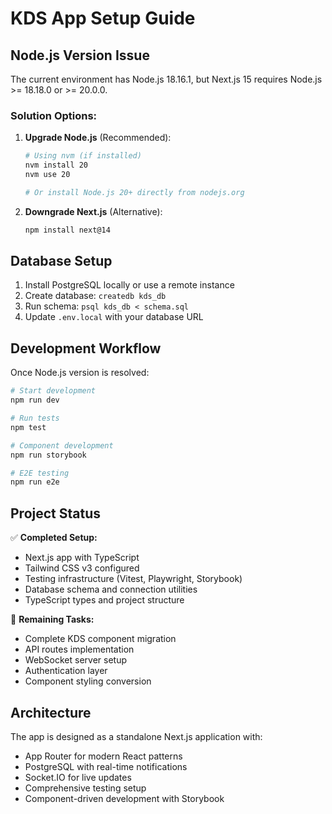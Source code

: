 # KDS App Setup Guide

## Node.js Version Issue

The current environment has Node.js 18.16.1, but Next.js 15 requires Node.js >= 18.18.0 or >= 20.0.0.

### Solution Options:

1. **Upgrade Node.js** (Recommended):
   ```bash
   # Using nvm (if installed)
   nvm install 20
   nvm use 20
   
   # Or install Node.js 20+ directly from nodejs.org
   ```

2. **Downgrade Next.js** (Alternative):
   ```bash
   npm install next@14
   ```

## Database Setup

1. Install PostgreSQL locally or use a remote instance
2. Create database: `createdb kds_db`  
3. Run schema: `psql kds_db < schema.sql`
4. Update `.env.local` with your database URL

## Development Workflow

Once Node.js version is resolved:

```bash
# Start development
npm run dev

# Run tests
npm test

# Component development
npm run storybook

# E2E testing
npm run e2e
```

## Project Status

✅ **Completed Setup:**
- Next.js app with TypeScript
- Tailwind CSS v3 configured
- Testing infrastructure (Vitest, Playwright, Storybook)
- Database schema and connection utilities
- TypeScript types and project structure

🚧 **Remaining Tasks:**
- Complete KDS component migration
- API routes implementation
- WebSocket server setup
- Authentication layer
- Component styling conversion

## Architecture

The app is designed as a standalone Next.js application with:
- App Router for modern React patterns
- PostgreSQL with real-time notifications
- Socket.IO for live updates
- Comprehensive testing setup
- Component-driven development with Storybook